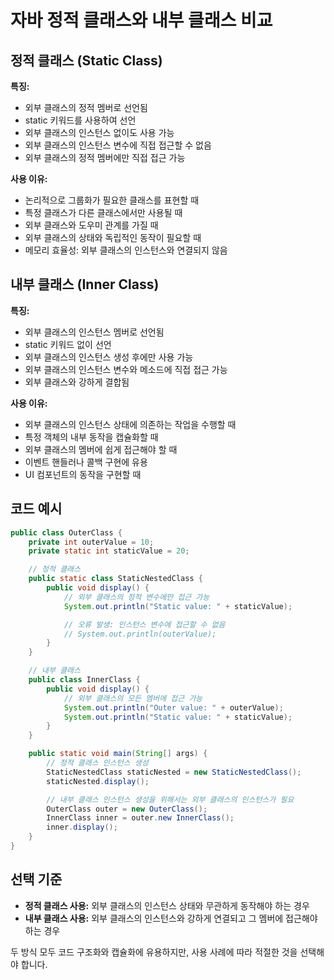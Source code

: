 # 자바 정적 클래스와 내부 클래스 비교

## 정적 클래스 (Static Class)

**특징:**

- 외부 클래스의 정적 멤버로 선언됨
- static 키워드를 사용하여 선언
- 외부 클래스의 인스턴스 없이도 사용 가능
- 외부 클래스의 인스턴스 변수에 직접 접근할 수 없음
- 외부 클래스의 정적 멤버에만 직접 접근 가능

**사용 이유:**

- 논리적으로 그룹화가 필요한 클래스를 표현할 때
- 특정 클래스가 다른 클래스에서만 사용될 때
- 외부 클래스와 도우미 관계를 가질 때
- 외부 클래스의 상태와 독립적인 동작이 필요할 때
- 메모리 효율성: 외부 클래스의 인스턴스와 연결되지 않음

## 내부 클래스 (Inner Class)

**특징:**

- 외부 클래스의 인스턴스 멤버로 선언됨
- static 키워드 없이 선언
- 외부 클래스의 인스턴스 생성 후에만 사용 가능
- 외부 클래스의 인스턴스 변수와 메소드에 직접 접근 가능
- 외부 클래스와 강하게 결합됨

**사용 이유:**

- 외부 클래스의 인스턴스 상태에 의존하는 작업을 수행할 때
- 특정 객체의 내부 동작을 캡슐화할 때
- 외부 클래스의 멤버에 쉽게 접근해야 할 때
- 이벤트 핸들러나 콜백 구현에 유용
- UI 컴포넌트의 동작을 구현할 때

## 코드 예시

```java
public class OuterClass {
    private int outerValue = 10;
    private static int staticValue = 20;

    // 정적 클래스
    public static class StaticNestedClass {
        public void display() {
            // 외부 클래스의 정적 변수에만 접근 가능
            System.out.println("Static value: " + staticValue);

            // 오류 발생: 인스턴스 변수에 접근할 수 없음
            // System.out.println(outerValue);
        }
    }

    // 내부 클래스
    public class InnerClass {
        public void display() {
            // 외부 클래스의 모든 멤버에 접근 가능
            System.out.println("Outer value: " + outerValue);
            System.out.println("Static value: " + staticValue);
        }
    }

    public static void main(String[] args) {
        // 정적 클래스 인스턴스 생성
        StaticNestedClass staticNested = new StaticNestedClass();
        staticNested.display();

        // 내부 클래스 인스턴스 생성을 위해서는 외부 클래스의 인스턴스가 필요
        OuterClass outer = new OuterClass();
        InnerClass inner = outer.new InnerClass();
        inner.display();
    }
}
```

## 선택 기준

- **정적 클래스 사용:** 외부 클래스의 인스턴스 상태와 무관하게 동작해야 하는 경우
- **내부 클래스 사용:** 외부 클래스의 인스턴스와 강하게 연결되고 그 멤버에 접근해야 하는 경우

두 방식 모두 코드 구조화와 캡슐화에 유용하지만, 사용 사례에 따라 적절한 것을 선택해야 합니다.
